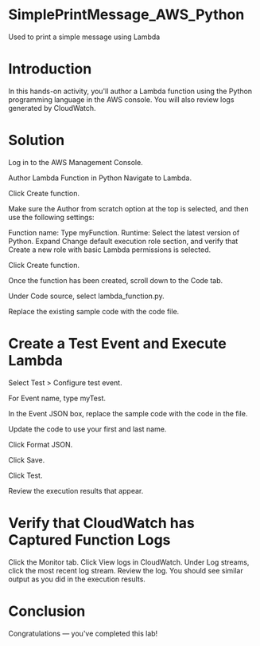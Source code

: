# SimplePrintMessage_AWS_Python
Used to print a simple message using Lambda

# Introduction
In this hands-on activity, you'll author a Lambda function using the Python programming language in the AWS console. You will also review logs generated by CloudWatch.

# Solution
Log in to the AWS Management Console.

Author Lambda Function in Python
Navigate to Lambda.

Click Create function.

Make sure the Author from scratch option at the top is selected, and then use the following settings:

Function name: Type myFunction.
Runtime: Select the latest version of Python.
Expand Change default execution role section, and verify that Create a new role with basic Lambda permissions is selected.

Click Create function.

Once the function has been created, scroll down to the Code tab.

Under Code source, select lambda_function.py.

Replace the existing sample code with the code file.

# Create a Test Event and Execute Lambda
Select Test > Configure test event.

For Event name, type myTest.

In the Event JSON box, replace the sample code with the code in the file.

Update the code to use your first and last name.

Click Format JSON.

Click Save.

Click Test.

Review the execution results that appear.

# Verify that CloudWatch has Captured Function Logs
Click the Monitor tab.
Click View logs in CloudWatch.
Under Log streams, click the most recent log stream.
Review the log. You should see similar output as you did in the execution results.

# Conclusion
Congratulations — you've completed this lab!
